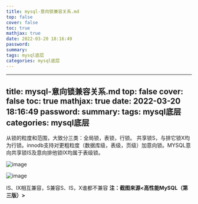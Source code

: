 ```yaml
---
title: mysql-意向锁兼容关系.md
top: false
cover: false
toc: true
mathjax: true
date: 2022-03-20 18:16:49
password:
summary:
tags: mysql底层
categories: mysql底层
---
```

---
title: mysql-意向锁兼容关系.md
top: false
cover: false
toc: true
mathjax: true
date: 2022-03-20 18:16:49
password:
summary:
tags: mysql底层
categories: mysql底层
---


从锁的粒度和范围，大致分三类：全局锁，表锁，行锁。
共享锁S，与排它锁X均为行锁。innodb支持对更粗粒度（数据库级，表级，页级）加意向锁。MYSQL意向共享锁IS及意向排他锁IX均属于表级锁。

![image](//upload-images.jianshu.io/upload_images/13932735-ed72ec05278d0b0a.png?imageMogr2/auto-orient/strip|imageView2/2/w/809/format/webp)

![image](//upload-images.jianshu.io/upload_images/13932735-761ab67736442e9b.png?imageMogr2/auto-orient/strip|imageView2/2/w/856/format/webp)

IS、IX相互兼容，S兼容S、IS，X谁都不兼容
**注：截图来源<高性能MySQL（第三版）>**

